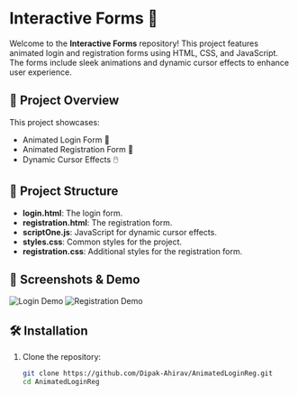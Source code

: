# Interactive Forms 🌟

Welcome to the **Interactive Forms** repository! This project features animated login and registration forms using HTML, CSS, and JavaScript. The forms include sleek animations and dynamic cursor effects to enhance user experience.

## 🚀 Project Overview

This project showcases:
- Animated Login Form 🔑
- Animated Registration Form 📝
- Dynamic Cursor Effects 🖱️

## 📂 Project Structure

- **login.html**: The login form.
- **registration.html**: The registration form.
- **scriptOne.js**: JavaScript for dynamic cursor effects.
- **styles.css**: Common styles for the project.
- **registration.css**: Additional styles for the registration form.

## 📸 Screenshots & Demo

![Login Demo](images/LoginScreen.gif)
![Registration Demo](images/RegistrationScreeen.gif)

## 🛠️ Installation

1. Clone the repository:
   ```sh
   git clone https://github.com/Dipak-Ahirav/AnimatedLoginReg.git
   cd AnimatedLoginReg
